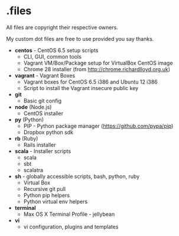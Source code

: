 .files
=========

All files are copyright their respective owners.

My custom dot files are free to use provided you say thanks.

- **centos** - CentOS 6.5 setup scripts
  - CLI, GUI, common tools
  - Vagrant VM/Box/Package setup for VirtualBox CentOS image
  - Chrome 28 installer (from http://chrome.richardlloyd.org.uk)
- **vagrant** - Vagrant Boxes
  - Vagrant boxes for CentOS 6.5 i386 and Ubuntu 12 i386
  - Script to install the Vagrant insecure public key
- **git**
  - Basic git config
- **node** (Node.js)
  - CentOS installer
- **py** (Python)
  - PIP - Python package manager (https://github.com/pypa/pip)
  - Dropbox python sdk
- **rb** (Ruby)
  - Rails installer
- **scala** - Installer scripts
  - scala
  - sbt
  - scalatra
- **sh** - globally accessible scripts, bash, python, ruby
  - Virtual Box
  - Recursive git pull
  - Python pip helpers
  - Python virtual env helpers
- **terminal**
  - Max OS X Terminal Profile - jellybean
- **vi**
  - vi configuration, plugins and templates
